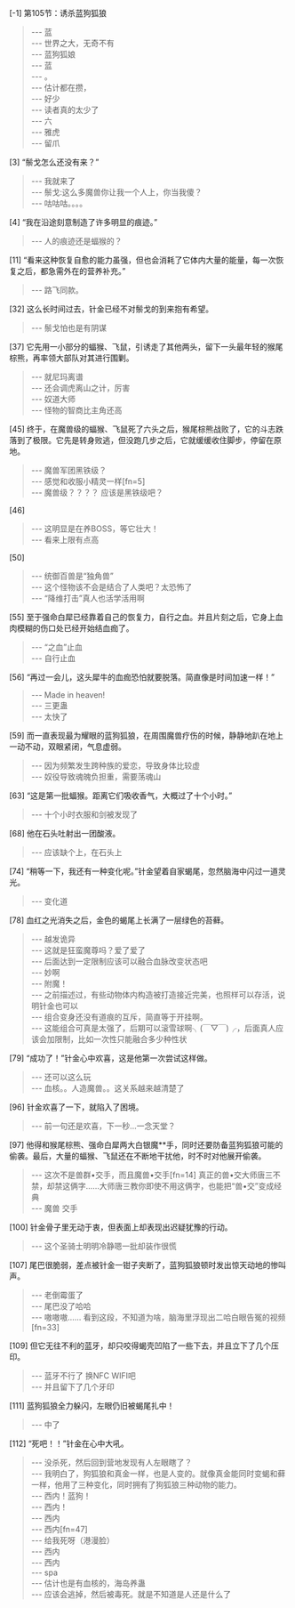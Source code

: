 
[-1] 第105节：诱杀蓝狗狐狼
>--- 蓝<br>
>--- 世界之大，无奇不有<br>
>--- 蓝狗狐娘<br>
>--- 蓝<br>
>--- 。<br>
>--- 估计都在攒，<br>
>--- 好少<br>
>--- 读者真的太少了<br>
>--- 六<br>
>--- 雅虎<br>
>--- 留爪<br>

[3] “鬃戈怎么还没有来？”
>--- 我就来了<br>
>--- 鬃戈:这么多魔兽你让我一个人上，你当我傻？<br>
>--- 咕咕咕。。。。<br>

[4] “我在沿途刻意制造了许多明显的痕迹。”
>--- 人的痕迹还是蝠猴的？<br>

[11] “看来这种恢复自愈的能力虽强，但也会消耗了它体内大量的能量，每一次恢复之后，都急需外在的营养补充。”
>--- 路飞同款。<br>

[32] 这么长时间过去，针金已经不对鬃戈的到来抱有希望。
>--- 鬃戈怕也是有阴谋<br>

[37] 它先用一小部分的蝠猴、飞鼠，引诱走了其他两头，留下一头最年轻的猴尾棕熊，再率领大部队对其进行围剿。
>--- 就尼玛离谱<br>
>--- 还会调虎离山之计，厉害<br>
>--- 奴道大师<br>
>--- 怪物的智商比主角还高<br>

[45] 终于，在魔兽级的蝠猴、飞鼠死了六头之后，猴尾棕熊战败了，它的斗志跌落到了极限。它先是转身败逃，但没跑几步之后，它就缓缓收住脚步，停留在原地。
>--- 魔兽军团黑铁级？<br>
>--- 感觉和收服小精灵一样[fn=5]<br>
>--- 魔兽级？？？？
应该是黑铁级吧？<br>

[46] 
>--- 这明显是在养BOSS，等它壮大！<br>
>--- 看来上限有点高<br>

[50] 
>--- 统御百兽是“独角兽”<br>
>--- 这个怪物该不会是结合了人类吧？太恐怖了<br>
>--- “降维打击”真人也活学活用啊<br>

[55] 至于强命白犀已经靠着自己的恢复力，自行之血。并且片刻之后，它身上血肉模糊的伤口处已经开始结血痂了。
>--- “之血”止血<br>
>--- 自行止血<br>

[56] “再过一会儿，这头犀牛的血痂恐怕就要脱落。简直像是时间加速一样！”
>--- Made in heaven!<br>
>--- 三更蛊<br>
>--- 太快了<br>

[59] 而一直表现最为耀眼的蓝狗狐狼，在周围魔兽疗伤的时候，静静地趴在地上一动不动，双眼紧闭，气息虚弱。
>--- 因为频繁发生跨种族的爱恋，导致身体比较虚<br>
>--- 奴役导致魂魄负担重，需要荡魂山<br>

[63] “这是第一批蝠猴。距离它们吸收香气，大概过了十个小时。”
>--- 十个小时衣服和剑被发现了<br>

[68] 他在石头吐射出一团酸液。
>--- 应该缺个上，在石头上<br>

[74] “稍等一下，我还有一种变化呢。”针金望着自家蝎尾，忽然脑海中闪过一道灵光。
>--- 变化道<br>

[78] 血红之光消失之后，金色的蝎尾上长满了一层绿色的苔藓。
>--- 越发诡异<br>
>--- 这就是狂蛮魔尊吗？爱了爱了<br>
>--- 后面达到一定限制应该可以融合血脉改变状态吧<br>
>--- 妙啊<br>
>--- 附魔！<br>
>--- 之前描述过，有些动物体内构造被打造接近完美，也照样可以存活，说明针金也可以<br>
>--- 组合变身还没有道痕的互斥，简直等于开挂啊。<br>
>--- 这能组合可真是太强了，后期可以滚雪球啊╮(￣▽￣)╭，后面真人应该会加限制，比如一次性只能融合多少种性状<br>

[79] “成功了！”针金心中欢喜，这是他第一次尝试这样做。
>--- 还可以这么玩<br>
>--- 血核。。人造魔兽。。这关系越来越清楚了<br>

[96] 针金欢喜了一下，就陷入了困境。
>--- 前一句还是欢喜，下一秒…一念天堂？<br>

[97] 他得和猴尾棕熊、强命白犀两大白银魔**手，同时还要防备蓝狗狐狼可能的偷袭。最后，大量的蝠猴、飞鼠还在不断地干扰他，时不时对他展开偷袭。
>--- 这次不是兽群•交手，而且魔兽•交手[fn=14]
真正的兽•交大师唐三不禁，却禁这俩字……大师唐三教你即使不用这俩字，也能把“兽•交”变成经典<br>
>--- 魔兽 交手<br>

[100] 针金骨子里无动于衷，但表面上却表现出迟疑犹豫的行动。
>--- 这个圣骑士明明冷静嗯一批却装作很慌<br>

[107] 尾巴很脆弱，差点被针金一钳子夹断了，蓝狗狐狼顿时发出惊天动地的惨叫声。
>--- 老倒霉蛋了<br>
>--- 尾巴没了哈哈<br>
>--- 嗷嗷嗷……
看到这段，不知道为啥，脑海里浮现出二哈白眼告冤的视频[fn=33]<br>

[109] 但它无往不利的蓝牙，却只咬得蝎壳凹陷了一些下去，并且立下了几个压印。
>--- 蓝牙不行了 换NFC WIFI吧<br>
>--- 并且留下了几个牙印<br>

[111] 蓝狗狐狼全力躲闪，左眼仍旧被蝎尾扎中！
>--- 中了<br>

[112] “死吧！！”针金在心中大吼。
>--- 没杀死，然后回到营地发现有人左眼瞎了？<br>
>--- 我明白了，狗狐狼和真金一样，也是人变的。就像真金能同时变蝎和藓一样，他用了三种变化，同时拥有了狗狐狼三种动物的能力。<br>
>--- 西内！蓝狗！<br>
>--- 西内！<br>
>--- 西内<br>
>--- 西内[fn=47]<br>
>--- 给我死呀（港漫脸）<br>
>--- 西内<br>
>--- 西内<br>
>--- spa<br>
>--- 估计也是有血核的，海岛养蛊<br>
>--- 应该会逃掉，然后被毒死。就是不知道是人还是什么了<br>
